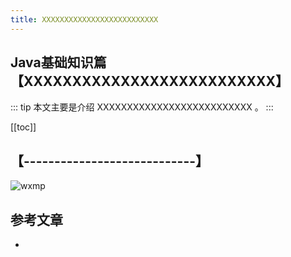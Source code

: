 ```yaml
---
title: XXXXXXXXXXXXXXXXXXXXXXXXXX
---
```


## Java基础知识篇【XXXXXXXXXXXXXXXXXXXXXXXXXX】

::: tip
本文主要是介绍 XXXXXXXXXXXXXXXXXXXXXXXXXX 。
:::

[[toc]]

## 【----------------------------】
<img class= "zoom-custom-imgs" :src="$withBase('/assets/img/java/file/intro-1.png')" alt="wxmp">



## 参考文章
* 